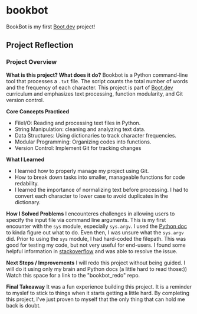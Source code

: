 # bookbot

BookBot is my first [Boot.dev](https://www.boot.dev) project!

## Project Reflection

### Project Overview

**What is this project? What does it do?**
Bookbot is a Python command-line tool that processes a `.txt` file. The script counts the total number of words and the frequency of each character. This project is part of [Boot.dev](https://www.boot.dev) curriculum and emphasizes text processing, function modularity, and Git version control. 

**Core Concepts Practiced**
- FileI/O: Reading and processing text files in Python.
- String Manipulation: cleaning and analyzing text data.
- Data Structures: Using dictionaries to track character frequencies.
- Modular Programming: Organizing codes into functions.
- Version Control: Implement Git for tracking changes

**What I Learned**
- I learned how to properly manage my project using Git.
- How to break down tasks into smaller, manageable functions for code redability.
- I learned the importance of normalizing text before processing. I had to convert each character to lower case to avoid duplicates in the dictionary.

**How I Solved Problems**
I encounteres challenges in allowing users to specify the input file via command line arguments. This is my first encounter with the `sys` module, especially `sys.argv`. I used the [Python doc](https://docs.python.org/3/library/sys.html) to kinda figure out what to do. Even then, I was unsure what the `sys.argv` did. Prior to using the `sys` module, I had hard-coded the filepath. This was good for testing my code, but not very useful for end-users. I found some helpful information in [stackoverflow](https://stackoverflow.com/questions/4117530/what-does-sys-argv1-mean-what-is-sys-argv-and-where-does-it-come-from) and was able to resolve the issue.

**Next Steps / Improvements**
I will redo this project without being guided. I will do it using only my brain and Python docs (a little hard to read those:)) Watch this space for a link to the "bookbot_redo" repo.

**Final Takeaway**
It was a fun experience building this project. It is a reminder to myslef to stick to things when it starts getting a little hard. By completing this project, I've just proven to myself that the only thing that can hold me back is doubt. 

